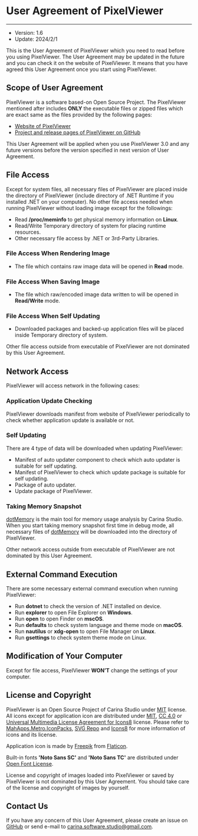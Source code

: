# User Agreement of PixelViewer
 ---
+ Version: 1.6
+ Update: 2024/2/1

This is the User Agreement of PixelViewer which you need to read before you using PixelViewer. The User Agreement may be updated in the future and you can check it on the website of PixelViewer. It means that you have agreed this User Agreement once you start using PixelViewer.


## Scope of User Agreement
PixelViewer is a software based-on Open Source Project. The PixelViewer mentioned after includes **ONLY** the executable files or zipped files which are exact same as the files provided by the following pages:

+ [Website of PixelViewer](https://carinastudio.azurewebsites.net/PixelViewer/)
+ [Project and release pages of PixelViewer on GitHub](https://github.com/carina-studio/PixelViewer)

This User Agreement will be applied when you use PixelViewer 3.0 and any future versions before the version specified in next version of User Agreement.


## File Access
Except for system files, all necessary files of PixelViewer are placed inside the directory of PixelViewer (include directory of .NET Runtime if you installed .NET on your computer). No other file access needed when running PixelViewer without loading image except for the followings:

+ Read **/proc/meminfo** to get physical memory information on **Linux**.
+ Read/Write Temporary directory of system for placing runtime resources.
+ Other necessary file access by .NET or 3rd-Party Libraries.

### File Access When Rendering Image
+ The file which contains raw image data will be opened in **Read** mode.

### File Access When Saving Image
+ The file which raw/encoded image data written to will be opened in **Read/Write** mode.

### File Access When Self Updating
+ Downloaded packages and backed-up application files will be placed inside Temporary directory of system.

Other file access outside from executable of PixelViewer are not dominated by this User Agreement.


## Network Access
PixelViewer will access network in the following cases:

### Application Update Checking
PixelViewer downloads manifest from website of PixelViewer periodically to check whether application update is available or not.

### Self Updating
There are 4 type of data will be downloaded when updating PixelViewer:

+ Manifest of auto updater component to check which auto updater is suitable for self updating.
+ Manifest of PixelViewer to check which update package is suitable for self updating.
+ Package of auto updater.
+ Update package of PixelViewer.

### Taking Memory Snapshot
[dotMemory](https://www.jetbrains.com/dotmemory/) is the main tool for memory usage analysis by Carina Studio. When you start taking memory snapshot first time in debug mode, all necessary files of [dotMemory](https://www.jetbrains.com/dotmemory/) will be downloaded into the directory of PixelViewer.

Other network access outside from executable of PixelViewer are not dominated by this User Agreement.


## External Command Execution
There are some necessary external command execution when running PixelViewer:

+ Run **dotnet** to check the version of .NET installed on device.
+ Run **explorer** to open File Explorer on **Windows**.
+ Run **open** to open Finder on **mscOS**.
+ Run **defaults** to check system language and theme mode on **macOS**.
+ Run **nautilus** or **xdg-open** to open File Manager on **Linux**.
+ Run **gsettings** to check system theme mode on Linux.


## Modification of Your Computer
Except for file access, PixelViewer **WON’T** change the settings of your computer.


## License and Copyright
PixelViewer is an Open Source Project of Carina Studio under [MIT](https://github.com/carina-studio/PixelViewer/blob/master/LICENSE) license. All icons except for application icon are distributed under [MIT](https://github.com/carina-studio/PixelViewer/blob/master/LICENSE), [CC 4.0](https://en.wikipedia.org/wiki/Creative_Commons_license) or [Universal Multimedia License Agreement for Icons8](https://intercom.help/icons8-7fb7577e8170/en/articles/5534926-universal-multimedia-licensing-agreement-for-icons8) license. Please refer to [MahApps.Metro.IconPacks](https://github.com/MahApps/MahApps.Metro.IconPacks), [SVG Repo](https://www.svgrepo.com/) and [Icons8](https://icons8.com/) for more information of icons and its license.
 
Application icon is made by [Freepik](https://www.freepik.com/) from [Flaticon](https://www.flaticon.com/).

Built-in fonts **'Noto Sans SC'** and **'Noto Sans TC'** are distributed under [Open Font License](https://scripts.sil.org/cms/scripts/page.php?site_id=nrsi&id=OFL).
 
License and copyright of images loaded into PixelViewer or saved by PixelViewer is not dominated by this User Agreement. You should take care of the license and copyright of images by yourself.


## Contact Us
If you have any concern of this User Agreement, please create an issue on [GitHub](https://github.com/carina-studio/PixelViewer/issues) or send e-mail to [carina.software.studio@gmail.com](mailto:carina.software.studio@gmail.com).